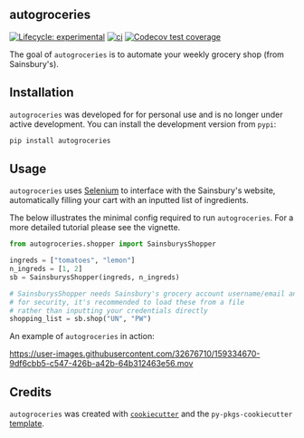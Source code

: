 ## autogroceries

<!-- badges: start -->

[![Lifecycle:
experimental](https://img.shields.io/badge/lifecycle-experimental-orange.svg)](https://lifecycle.r-lib.org/articles/stages.html#experimental)
[![ci](https://github.com/dzhang32/autogroceries/workflows/test-deploy-package/badge.svg)](https://github.com/dzhang32/autogroceries/actions)
[![Codecov test
coverage](https://codecov.io/gh/dzhang32/autogroceries/branch/master/graph/badge.svg)](https://codecov.io/gh/dzhang32/autogroceries?branch=master)
<!-- badges: end -->

The goal of `autogroceries` is to automate your weekly grocery shop (from Sainsbury's).

## Installation

 `autogroceries` was developed for for personal use and is no longer under active development. You can install the development version from `pypi`:

```bash
pip install autogroceries
```

## Usage

`autogroceries` uses [Selenium](https://selenium-python.readthedocs.io) to interface with the Sainsbury's website, automatically filling your cart with an inputted list of ingredients.

The below illustrates the minimal config required to run `autogroceries`. For a more detailed tutorial please see the vignette.

```python
from autogroceries.shopper import SainsburysShopper

ingreds = ["tomatoes", "lemon"]
n_ingreds = [1, 2]
sb = SainsburysShopper(ingreds, n_ingreds)

# SainsburysShopper needs Sainsbury's grocery account username/email and password
# for security, it's recommended to load these from a file
# rather than inputting your credentials directly
shopping_list = sb.shop("UN", "PW")
```

An example of `autogroceries` in action:

https://user-images.githubusercontent.com/32676710/159334670-9df6cbb5-c547-426b-a42b-64b312463e56.mov

## Credits

`autogroceries` was created with [`cookiecutter`](https://cookiecutter.readthedocs.io/en/latest/) and the `py-pkgs-cookiecutter` [template](https://github.com/py-pkgs/py-pkgs-cookiecutter).
